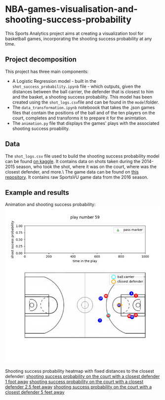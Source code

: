 # NBA-games-visualisation-and-shooting-success-probability
This Sports Analytics project aims at creating a visualization tool for basketball games, incorporating the shooting success probability at any time.

## Project decomposition

This project has three main components:
- A Logistic Regression model - built in the `shot_success_probability.ipynb` file - which outputs, given the distances between the ball carrier, the defender that is closest to him and the basket, a shooting success probability. This model has been created using the `shot_logs.csv`file and can be found in the `model`folder.
- The `data_transformation.ipynb` noteboook that takes the .json games files that contain the positions of the ball and of the ten players on the court, completes and transforms it to prepare it for the animtation.
- The `animation.py` file that displays the games' plays with the associated shooting success proability.

## Data

The `shot_logs.csv` file used to build the shooting success probability model can be found [on kaggle](https://www.kaggle.com/dansbecker/nba-shot-logs). It contains data on shots taken during the 2014-2015 season, who took the shot, where it was on the court, where was the closest defender, and more.\\
The game data can be found on [this repository](https://github.com/linouk23/NBA-Player-Movements). It contains raw SportsVU game data from the 2016 season.

## Example and results

Animation and shooting success probability:
![example gif](results/example.gif)

Shooting success probability heatmap with fixed distances to the closest defender:
[shooting success probability on the court with a closest defender 1 foot away](results/shooting_success_probability_with_dist_def_1.png)
[shooting success probability on the court with a closest defender 2.5 feet away](results/shooting_success_probability_with_dist_def_2.5.png)
[shooting success probability on the court with a closest defender 5 feet away](results/shooting_success_probability_with_dist_def_5.png)
